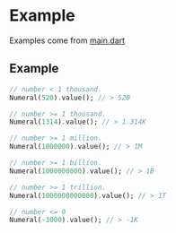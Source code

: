 # Example

Examples come from [main.dart](main.dart)

## Example

```dart
// number < 1 thousand.
Numeral(520).value(); // > 520

// number >= 1 thousand.
Numeral(1314).value(); // > 1.314K

// number >= 1 million.
Numeral(1000000).value(); // > 1M

// number >= 1 billion.
Numeral(1000000000).value(); // > 1B

// number >= 1 trillion.
Numeral(1000000000000).value(); // > 1T

// number <= 0
Numeral(-1000).value(); // > -1K
```
